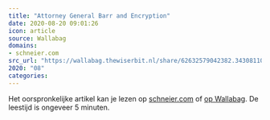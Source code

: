 ```yaml
---
title: "Attorney General Barr and Encryption"
date: 2020-08-20 09:01:26
icon: article
source: Wallabag
domains:
- schneier.com
src_url: "https://wallabag.thewiserbit.nl/share/62632579042382.34308110"
2020: "08"
categories:
---
```

Het oorspronkelijke artikel kan je lezen op [schneier.com](https://www.schneier.com/blog/archives/2019/08/attorney_genera.html) of [op Wallabag](https://wallabag.thewiserbit.nl/share/62632579042382.34308110). De leestijd is ongeveer 5 minuten.